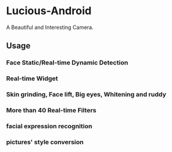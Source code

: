 # Lucious-Android
A Beautiful and Interesting Camera.

## Usage
### Face Static/Real-time Dynamic Detection
### Real-time Widget
### Skin grinding, Face lift, Big eyes, Whitening and ruddy
### More than 40 Real-time Filters
### facial expression recognition 
### pictures' style conversion



